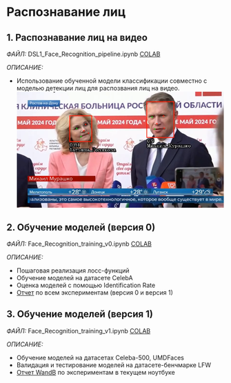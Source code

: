 # Распознавание лиц

## 1. Распознавание лиц на видео
*ФАЙЛ:* DSL1_Face_Recognition_pipeline.ipynb [COLAB](https://colab.research.google.com/drive/1hxynAvhGqUOhWPK-spmoQzSp1V__y1Vj?usp=drive_link)

*ОПИСАНИЕ:*
* Использование обученной модели классификации совместно с моделью детекции лиц для распозвания лиц на видео.
![](https://github.com/tony-pitchblack/face-recognition/blob/main/multiple_face_recognition.png)

## 2. Обучение моделей (версия 0)
*ФАЙЛ:* Face_Recognition_training_v0.ipynb [COLAB](https://colab.research.google.com/drive/1RSbAgJmlG2P1ks9Sl2trM5HUcEyhEtWf?usp=sharing)

*ОПИСАНИЕ:*
* Пошаговая реализация лосс-функций
* Обучение моделей на датасете CelebA
* Оценка моделей с помощью Identification Rate
* [Отчет](https://colab.research.google.com/drive/1RSbAgJmlG2P1ks9Sl2trM5HUcEyhEtWf#scrollTo=zG5AEcLNQabm) по всем экспериментам (версия 0 и версия 1)

## 3. Обучение моделей (версия 1)
*ФАЙЛ:* Face_Recognition_training_v1.ipynb [COLAB](https://colab.research.google.com/drive/1m6RkDXnwaVahdN29shyD8-LjOIBkuN7H?usp=drive_link)

*ОПИСАНИЕ:* 
* Обучение моделей на датасетах Celeba-500, UMDFaces
* Валидация и тестирование моделей на датасете-бенчмарке LFW
* [Отчет WandB](https://api.wandb.ai/links/overfit1010/1qfokba8) по экспериментам в текущем ноутбуке

